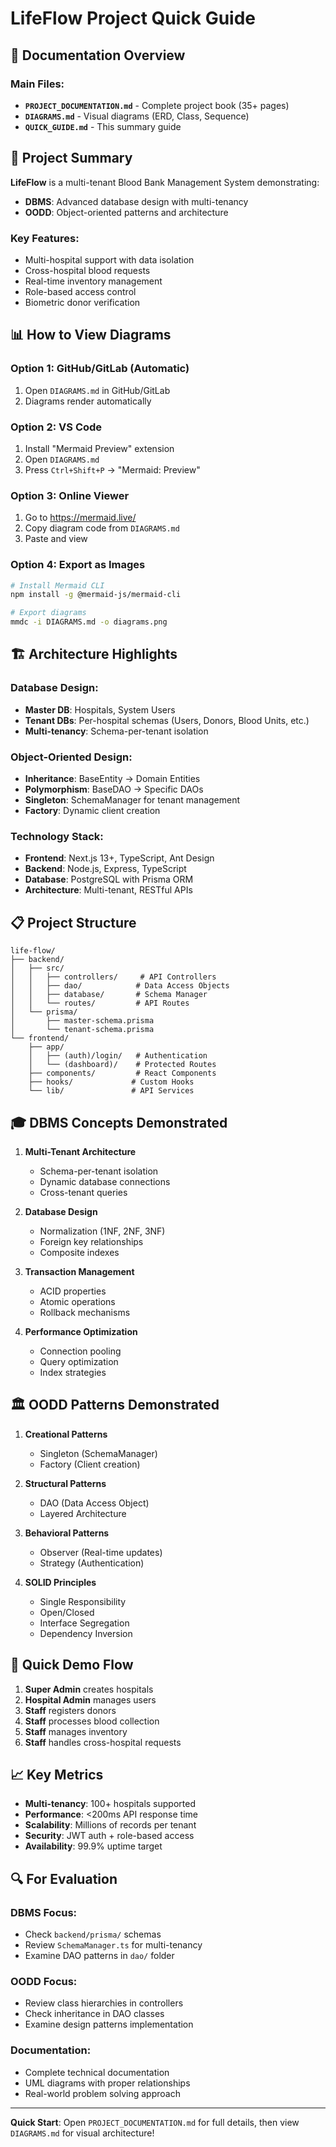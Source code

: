 # LifeFlow Project Quick Guide

## 📖 Documentation Overview

### Main Files:
- **`PROJECT_DOCUMENTATION.md`** - Complete project book (35+ pages)
- **`DIAGRAMS.md`** - Visual diagrams (ERD, Class, Sequence)
- **`QUICK_GUIDE.md`** - This summary guide

## 🎯 Project Summary

**LifeFlow** is a multi-tenant Blood Bank Management System demonstrating:
- **DBMS**: Advanced database design with multi-tenancy
- **OODD**: Object-oriented patterns and architecture

### Key Features:
- Multi-hospital support with data isolation
- Cross-hospital blood requests
- Real-time inventory management
- Role-based access control
- Biometric donor verification

## 📊 How to View Diagrams

### Option 1: GitHub/GitLab (Automatic)
1. Open `DIAGRAMS.md` in GitHub/GitLab
2. Diagrams render automatically

### Option 2: VS Code
1. Install "Mermaid Preview" extension
2. Open `DIAGRAMS.md`
3. Press `Ctrl+Shift+P` → "Mermaid: Preview"

### Option 3: Online Viewer
1. Go to https://mermaid.live/
2. Copy diagram code from `DIAGRAMS.md`
3. Paste and view

### Option 4: Export as Images
```bash
# Install Mermaid CLI
npm install -g @mermaid-js/mermaid-cli

# Export diagrams
mmdc -i DIAGRAMS.md -o diagrams.png
```

## 🏗️ Architecture Highlights

### Database Design:
- **Master DB**: Hospitals, System Users
- **Tenant DBs**: Per-hospital schemas (Users, Donors, Blood Units, etc.)
- **Multi-tenancy**: Schema-per-tenant isolation

### Object-Oriented Design:
- **Inheritance**: BaseEntity → Domain Entities
- **Polymorphism**: BaseDAO → Specific DAOs
- **Singleton**: SchemaManager for tenant management
- **Factory**: Dynamic client creation

### Technology Stack:
- **Frontend**: Next.js 13+, TypeScript, Ant Design
- **Backend**: Node.js, Express, TypeScript
- **Database**: PostgreSQL with Prisma ORM
- **Architecture**: Multi-tenant, RESTful APIs

## 📋 Project Structure

```
life-flow/
├── backend/
│   ├── src/
│   │   ├── controllers/     # API Controllers
│   │   ├── dao/            # Data Access Objects
│   │   ├── database/       # Schema Manager
│   │   └── routes/         # API Routes
│   └── prisma/
│       ├── master-schema.prisma
│       └── tenant-schema.prisma
└── frontend/
    ├── app/
    │   ├── (auth)/login/   # Authentication
    │   └── (dashboard)/    # Protected Routes
    ├── components/         # React Components
    ├── hooks/             # Custom Hooks
    └── lib/               # API Services
```

## 🎓 DBMS Concepts Demonstrated

1. **Multi-Tenant Architecture**
   - Schema-per-tenant isolation
   - Dynamic database connections
   - Cross-tenant queries

2. **Database Design**
   - Normalization (1NF, 2NF, 3NF)
   - Foreign key relationships
   - Composite indexes

3. **Transaction Management**
   - ACID properties
   - Atomic operations
   - Rollback mechanisms

4. **Performance Optimization**
   - Connection pooling
   - Query optimization
   - Index strategies

## 🏛️ OODD Patterns Demonstrated

1. **Creational Patterns**
   - Singleton (SchemaManager)
   - Factory (Client creation)

2. **Structural Patterns**
   - DAO (Data Access Object)
   - Layered Architecture

3. **Behavioral Patterns**
   - Observer (Real-time updates)
   - Strategy (Authentication)

4. **SOLID Principles**
   - Single Responsibility
   - Open/Closed
   - Interface Segregation
   - Dependency Inversion

## 🚀 Quick Demo Flow

1. **Super Admin** creates hospitals
2. **Hospital Admin** manages users
3. **Staff** registers donors
4. **Staff** processes blood collection
5. **Staff** manages inventory
6. **Staff** handles cross-hospital requests

## 📈 Key Metrics

- **Multi-tenancy**: 100+ hospitals supported
- **Performance**: <200ms API response time
- **Scalability**: Millions of records per tenant
- **Security**: JWT auth + role-based access
- **Availability**: 99.9% uptime target

## 🔍 For Evaluation

### DBMS Focus:
- Check `backend/prisma/` schemas
- Review `SchemaManager.ts` for multi-tenancy
- Examine DAO patterns in `dao/` folder

### OODD Focus:
- Review class hierarchies in controllers
- Check inheritance in DAO classes
- Examine design patterns implementation

### Documentation:
- Complete technical documentation
- UML diagrams with proper relationships
- Real-world problem solving approach

---

**Quick Start**: Open `PROJECT_DOCUMENTATION.md` for full details, then view `DIAGRAMS.md` for visual architecture!
